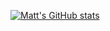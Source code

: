 [![Matt's GitHub stats](https://github-readme-stats.vercel.app/api?username=Matthew-Man)](https://github.com/anuraghazra/github-readme-stats)
